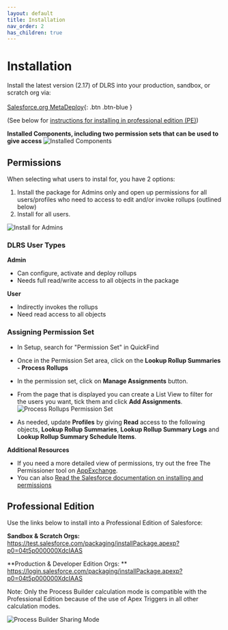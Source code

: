 ```yaml
---
layout: default
title: Installation
nav_order: 2
has_children: true
---
```


# Installation

Install the latest version (2.17) of DLRS into your production, sandbox, or scratch org via:
<br/><br/>
[Salesforce.org MetaDeploy](https://install.salesforce.org/products/dlrs/latest){: .btn .btn-blue }
<br/>

(See below for [instructions for installing in professional edition (PE)](#professional-edition))


**Installed Components, including two permission sets that can be used to give access**
![Installed Components](https://raw.githubusercontent.com/wiki/afawcett/declarative-lookup-rollup-summaries/images/InstalledComponents.PNG)

## Permissions

When selecting what users to instal for, you have 2 options: 
1. Install the package for Admins only and open up permissions for all users/profiles who need to access to edit and/or invoke rollups (outlined below)
2. Install for all users.

![Install for Admins](https://raw.githubusercontent.com/wiki/afawcett/declarative-lookup-rollup-summaries/images/Install-Admins-Only.PNG)

### DLRS User Types

**Admin**
- Can configure, activate and deploy rollups 
- Needs full read/write access to all objects in the package

**User**
- Indirectly invokes the rollups
- Need read access to all objects 

### Assigning Permission Set

- In Setup, search for "Permission Set" in QuickFind
- Once in the Permission Set area, click on the **Lookup Rollup Summaries - Process Rollups**
- In the permission set, click on **Manage Assignments** button. 
- From the page that is displayed you can create a List View to filter for the users you want, tick them and click **Add Assignments**.
  ![Process Rollups Permission Set](https://raw.githubusercontent.com/wiki/afawcett/declarative-lookup-rollup-summaries/images/Process-Rollups.PNG)
  
- As needed, update **Profiles** by giving **Read** access to the following objects, **Lookup Rollup Summaries**, **Lookup Rollup Summary Logs** and **Lookup Rollup Summary Schedule Items**.

**Additional Resources**
- If you need a more detailed view of permissions, try out the free The Permissioner tool on [AppExchange](https://appexchange.salesforce.com/listingDetail?listingId=a0N30000008XYMlEAO).
- You can also [Read the Salesforce documentation on installing and permissions](https://developer.salesforce.com/docs/atlas.en-us.packagingGuide.meta/packagingGuide/packaging_install.htm)

## Professional Edition

Use the links below to install into a Professional Edition of Salesforce:

**Sandbox & Scratch Orgs:**  
https://test.salesforce.com/packaging/installPackage.apexp?p0=04t5p000000XdcIAAS

**Production & Developer Edition Orgs: ** 
https://login.salesforce.com/packaging/installPackage.apexp?p0=04t5p000000XdcIAAS

Note: Only the Process Builder calculation mode is compatible with the Professional Edition because of the use of Apex Triggers in all other calculation modes.

![Process Builder Sharing Mode](https://raw.githubusercontent.com/wiki/afawcett/declarative-lookup-rollup-summaries/images/Process-Builder-Sharing-Mode.PNG)


